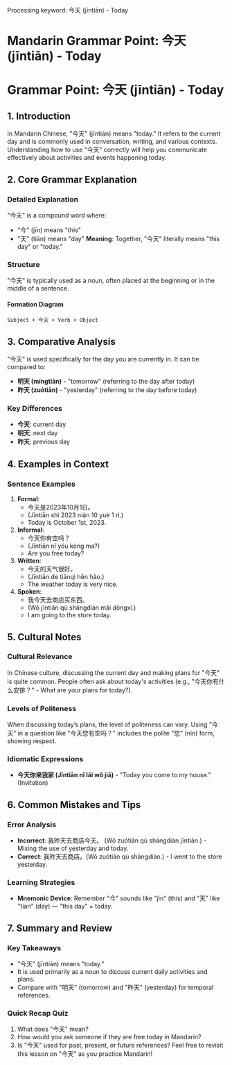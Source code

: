 Processing keyword: 今天 (jīntiān) - Today
# Mandarin Grammar Point: 今天 (jīntiān) - Today
# Grammar Point: 今天 (jīntiān) - Today
## 1. Introduction
In Mandarin Chinese, "今天" (jīntiān) means "today." It refers to the current day and is commonly used in conversation, writing, and various contexts. Understanding how to use "今天" correctly will help you communicate effectively about activities and events happening today.
## 2. Core Grammar Explanation
### Detailed Explanation
"今天" is a compound word where:
- "今" (jīn) means "this"
- "天" (tiān) means "day"
**Meaning**: Together, "今天" literally means "this day" or "today."
### Structure
"今天" is typically used as a noun, often placed at the beginning or in the middle of a sentence.
#### Formation Diagram
```
Subject + 今天 + Verb + Object
```
## 3. Comparative Analysis
"今天" is used specifically for the day you are currently in. It can be compared to:
- **明天 (míngtiān)** - "tomorrow" (referring to the day after today)
- **昨天 (zuótiān)** - "yesterday" (referring to the day before today)
### Key Differences
- **今天**: current day
- **明天**: next day
- **昨天**: previous day
## 4. Examples in Context
### Sentence Examples
1. **Formal**: 
   - 今天是2023年10月1日。
   - (Jīntiān shì 2023 nián 10 yuè 1 rì.)
   - Today is October 1st, 2023.
2. **Informal**: 
   - 今天你有空吗？
   - (Jīntiān nǐ yǒu kòng ma?)
   - Are you free today?
3. **Written**: 
   - 今天的天气很好。
   - (Jīntiān de tiānqì hěn hǎo.)
   - The weather today is very nice.
4. **Spoken**: 
   - 我今天去商店买东西。
   - (Wǒ jīntiān qù shāngdiàn mǎi dōngxī.)
   - I am going to the store today.
## 5. Cultural Notes
### Cultural Relevance
In Chinese culture, discussing the current day and making plans for "今天" is quite common. People often ask about today's activities (e.g., "今天你有什么安排？" - What are your plans for today?).
### Levels of Politeness
When discussing today’s plans, the level of politeness can vary. Using "今天" in a question like "今天您有空吗？" includes the polite "您" (nín) form, showing respect.
### Idiomatic Expressions
- **今天你来我家 (Jīntiān nǐ lái wǒ jiā)** - "Today you come to my house." (Invitation)
  
## 6. Common Mistakes and Tips
### Error Analysis
- **Incorrect**: 我昨天去商店今天。 (Wǒ zuótiān qù shāngdiàn jīntiān.) - Mixing the use of yesterday and today.
- **Correct**: 我昨天去商店。(Wǒ zuótiān qù shāngdiàn.) - I went to the store yesterday.
### Learning Strategies
- **Mnemonic Device**: Remember "今" sounds like "jin" (this) and "天" like "tian" (day) — "this day" = today.
## 7. Summary and Review
### Key Takeaways
- "今天" (jīntiān) means "today."
- It is used primarily as a noun to discuss current daily activities and plans.
- Compare with "明天" (tomorrow) and "昨天" (yesterday) for temporal references.
### Quick Recap Quiz
1. What does "今天" mean?
2. How would you ask someone if they are free today in Mandarin?
3. Is "今天" used for past, present, or future references?
Feel free to revisit this lesson on "今天" as you practice Mandarin!
